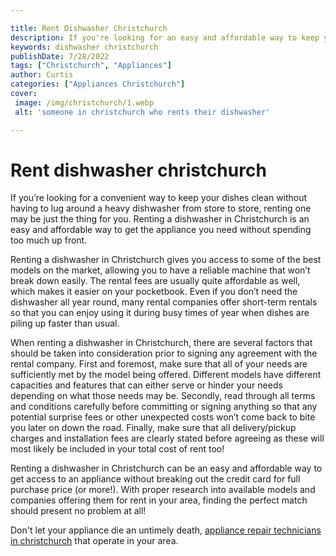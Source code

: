 ```yaml
---

title: Rent Dishwasher Christchurch
description: If you're looking for an easy and affordable way to keep your dishes clean, renting a dishwasher in Christchurch is the perfect solution - read on to find out more!
keywords: dishwasher christchurch
publishDate: 7/28/2022
tags: ["Christchurch", "Appliances"]
author: Curtis
categories: ["Appliances Christchurch"]
cover: 
 image: /img/christchurch/1.webp
 alt: 'someone in christchurch who rents their dishwasher'

---
```


# Rent dishwasher christchurch

If you’re looking for a convenient way to keep your dishes clean without having to lug around a heavy dishwasher from store to store, renting one may be just the thing for you. Renting a dishwasher in Christchurch is an easy and affordable way to get the appliance you need without spending too much up front. 

Renting a dishwasher in Christchurch gives you access to some of the best models on the market, allowing you to have a reliable machine that won’t break down easily. The rental fees are usually quite affordable as well, which makes it easier on your pocketbook. Even if you don’t need the dishwasher all year round, many rental companies offer short-term rentals so that you can enjoy using it during busy times of year when dishes are piling up faster than usual. 

When renting a dishwasher in Christchurch, there are several factors that should be taken into consideration prior to signing any agreement with the rental company. First and foremost, make sure that all of your needs are sufficiently met by the model being offered. Different models have different capacities and features that can either serve or hinder your needs depending on what those needs may be. Secondly, read through all terms and conditions carefully before committing or signing anything so that any potential surprise fees or other unexpected costs won’t come back to bite you later on down the road. Finally, make sure that all delivery/pickup charges and installation fees are clearly stated before agreeing as these will most likely be included in your total cost of rent too! 

Renting a dishwasher in Christchurch can be an easy and affordable way to get access to an appliance without breaking out the credit card for full purchase price (or more!). With proper research into available models and companies offering them for rent in your area, finding the perfect match should present no problem at all!

Don't let your appliance die an untimely death, <a href="/pages/appliance-repair-technicians/new-zealand/christchurch/">appliance repair technicians in christchurch</a> that operate in your area.